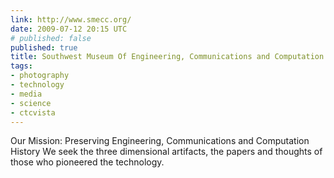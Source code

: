 ```yaml
---
link: http://www.smecc.org/
date: 2009-07-12 20:15 UTC
# published: false
published: true
title: Southwest Museum Of Engineering, Communications and Computation
tags:
- photography
- technology
- media
- science
- ctcvista
---
```


Our Mission: Preserving Engineering, Communications and Computation History
 We seek the three dimensional artifacts, the papers and thoughts  of those who pioneered the technology.
